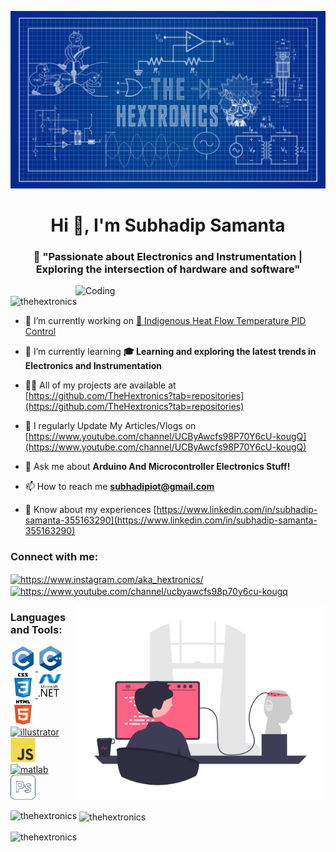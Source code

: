 ![logo](https://github.com/TheHextronics/TheHextronics/blob/main/youtube%20grid%20Banner%20template.gif)
<h1 align="center">Hi 👋, I'm Subhadip Samanta</h1>
<h3 align="center">🚀 "Passionate about Electronics and Instrumentation | Exploring the intersection of hardware and software"</h3>

<img align="right" alt="Coding" width="400" src="https://media2.giphy.com/media/lP8xu5t2DLGG045H8F/giphy.gif?cid=6c09b952apjz9jp8i3r8z794dizyoczjv1ar8kcejnrrj7f0&ep=v1_internal_gif_by_id&rid=giphy.gif&ct=s">
<p align="left"> <img src="https://komarev.com/ghpvc/?username=thehextronics&label=Profile%20views&color=0e75b6&style=flat" alt="thehextronics" /> </p>

- 🔭 I’m currently working on [🚀 Indigenous Heat Flow Temperature PID Control](https://github.com/TheHextronics/Indigenous-Heat-Flow-Temperature-Control.git)

- 🌱 I’m currently learning **🎓 Learning and exploring the latest trends in Electronics and Instrumentation**

- 👨‍💻 All of my projects are available at [https://github.com/TheHextronics?tab=repositories](https://github.com/TheHextronics?tab=repositories)

- 📝 I regularly Update My Articles/Vlogs on [https://www.youtube.com/channel/UCByAwcfs98P70Y6cU-kougQ](https://www.youtube.com/channel/UCByAwcfs98P70Y6cU-kougQ)

- 💬 Ask me about **Arduino And Microcontroller Electronics Stuff!**

- 📫 How to reach me **subhadipiot@gmail.com**

- 📄 Know about my experiences [https://www.linkedin.com/in/subhadip-samanta-355163290](https://www.linkedin.com/in/subhadip-samanta-355163290)

<h3 align="left">Connect with me:</h3>
<p align="left">
<a href="https://www.instagram.com/aka_hextronics" target="blank"><img align="center" src="https://raw.githubusercontent.com/rahuldkjain/github-profile-readme-generator/master/src/images/icons/Social/instagram.svg" alt="https://www.instagram.com/aka_hextronics/" height="30" width="40" /></a>
<a href="https://www.youtube.com/@Thehextronics" target="blank"><img align="center" src="https://raw.githubusercontent.com/rahuldkjain/github-profile-readme-generator/master/src/images/icons/Social/youtube.svg" alt="https://www.youtube.com/channel/ucbyawcfs98p70y6cu-kougq" height="30" width="40" /></a>
</p>

<img align="right" alt="Coding" width="400" src="https://github.com/TheHextronics/TheHextronics/blob/main/firmware.png">

<h3 align="left">Languages and Tools:</h3>
<p align="left"> <a href="https://www.cprogramming.com/" target="_blank" rel="noreferrer"> <img src="https://raw.githubusercontent.com/devicons/devicon/master/icons/c/c-original.svg" alt="c" width="40" height="40"/> </a> <a href="https://www.w3schools.com/cpp/" target="_blank" rel="noreferrer"> <img src="https://raw.githubusercontent.com/devicons/devicon/master/icons/cplusplus/cplusplus-original.svg" alt="cplusplus" width="40" height="40"/> </a> <a href="https://www.w3schools.com/css/" target="_blank" rel="noreferrer"> <img src="https://raw.githubusercontent.com/devicons/devicon/master/icons/css3/css3-original-wordmark.svg" alt="css3" width="40" height="40"/> </a> <a href="https://dotnet.microsoft.com/" target="_blank" rel="noreferrer"> <img src="https://raw.githubusercontent.com/devicons/devicon/master/icons/dot-net/dot-net-original-wordmark.svg" alt="dotnet" width="40" height="40"/> </a> <a href="https://www.w3.org/html/" target="_blank" rel="noreferrer"> <img src="https://raw.githubusercontent.com/devicons/devicon/master/icons/html5/html5-original-wordmark.svg" alt="html5" width="40" height="40"/> </a> <a href="https://www.adobe.com/in/products/illustrator.html" target="_blank" rel="noreferrer"> <img src="https://www.vectorlogo.zone/logos/adobe_illustrator/adobe_illustrator-icon.svg" alt="illustrator" width="40" height="40"/> </a> <a href="https://developer.mozilla.org/en-US/docs/Web/JavaScript" target="_blank" rel="noreferrer"> <img src="https://raw.githubusercontent.com/devicons/devicon/master/icons/javascript/javascript-original.svg" alt="javascript" width="40" height="40"/> </a> <a href="https://www.mathworks.com/" target="_blank" rel="noreferrer"> <img src="https://upload.wikimedia.org/wikipedia/commons/2/21/Matlab_Logo.png" alt="matlab" width="40" height="40"/> </a> <a href="https://www.photoshop.com/en" target="_blank" rel="noreferrer"> <img src="https://raw.githubusercontent.com/devicons/devicon/master/icons/photoshop/photoshop-line.svg" alt="photoshop" width="40" height="40"/> </a> </p>

<p><img align="left" src="https://github-readme-stats.vercel.app/api/top-langs?username=thehextronics&show_icons=true&locale=en&layout=compact" alt="thehextronics" /></p>

<p>&nbsp;<img align="center" src="https://github-readme-stats.vercel.app/api?username=thehextronics&show_icons=true&locale=en" alt="thehextronics" /></p>

<p><img align="center" src="https://github-readme-streak-stats.herokuapp.com/?user=thehextronics&" alt="thehextronics" /></p>
